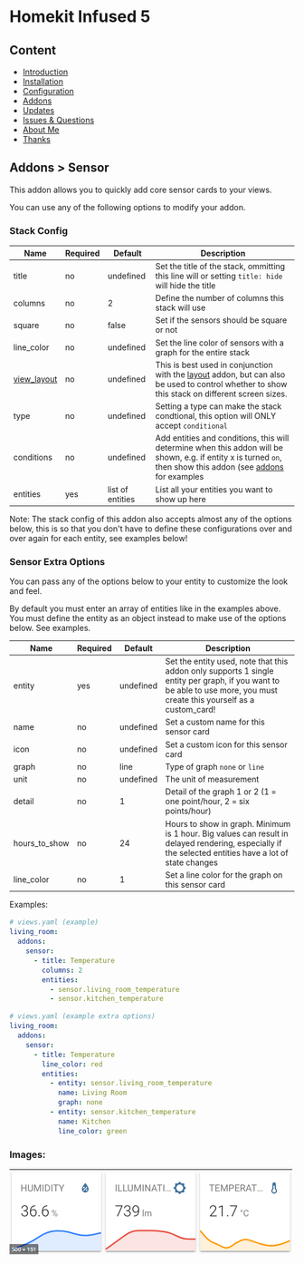# Homekit Infused 5

## Content
- [Introduction](../index.md)
- [Installation](../installation.md)
- [Configuration](../configuration.md)
- [Addons](../addons.md)
- [Updates](../updates.md)
- [Issues & Questions](../issues.md)
- [About Me](../about.md)
- [Thanks](../thanks.md)

## Addons > Sensor

This addon allows you to quickly add core sensor cards to your views.

You can use any of the following options to modify your addon.

### Stack Config

| Name | Required | Default | Description |
|----------------------------------|-------------|----------------------|-----------------------------------------------------------------------------------------------------------------------------------------------------------------------------------|
| title | no | undefined | Set the title of the stack, ommitting this line will or setting `title: hide` will hide the title |
| columns | no | 2 | Define the number of columns this stack will use |
| square | no | false | Set if the sensors should be square or not |
| line_color | no | undefined | Set the line color of sensors with a graph for the entire stack |
| [view_layout](layout.md#view-layout) | no | undefined | This is best used in conjunction with the [layout](layout.md#view-layout) addon, but can also be used to control whether to show this stack on different screen sizes. |
| type | no | undefined | Setting a type can make the stack condtional, this option will ONLY accept `conditional` |
| conditions | no | undefined | Add entities and conditions, this will determine when this addon will be shown, e.g. if entity x is turned `on`, then show this addon (see [addons](../addons.md) for examples |
| entities | yes | list of entities | List all your entities you want to show up here |

Note: The stack config of this addon also accepts almost any of the options below, this is so that you don't have to define these configurations over and over again for each entity, see examples below!

### Sensor Extra Options
You can pass any of the options below to your entity to customize the look and feel.

By default you must enter an array of entities like in the examples above. 
You must define the entity as an object instead to make use of the options below. See examples.

| Name | Required | Default | Description |
|----------------------------------|-------------|----------------------|-----------------------------------------------------------------------------------------------------------------------------------------------------------------------------------|
| entity | yes | undefined | Set the entity used, note that this addon only supports 1 single entity per graph, if you want to be able to use more, you must create this yourself as a custom_card! |
| name | no | undefined | Set a custom name for this sensor card |
| icon | no | undefined | Set a custom icon for this sensor card |
| graph | no | line | Type of graph `none` or `line` |
| unit | no | undefined | The unit of measurement |
| detail | no | 1 | Detail of the graph 1 or 2 (1 = one point/hour, 2 = six points/hour) |
| hours_to_show | no | 24 | Hours to show in graph. Minimum is 1 hour. Big values can result in delayed rendering, especially if the selected entities have a lot of state changes |
| line_color | no | 1 | Set a line color for the graph on this sensor card |


Examples:

```yaml
# views.yaml (example)
living_room:
  addons:
    sensor:
      - title: Temperature
        columns: 2
        entities:
          - sensor.living_room_temperature
          - sensor.kitchen_temperature
```
```yaml
# views.yaml (example extra options)
living_room:
  addons:
    sensor:
      - title: Temperature
        line_color: red
        entities:
          - entity: sensor.living_room_temperature
            name: Living Room
            graph: none
          - entity: sensor.kitchen_temperature
            name: Kitchen
            line_color: green
```

### Images:

![Homekit Infused](../images/hki-sensor.png)

